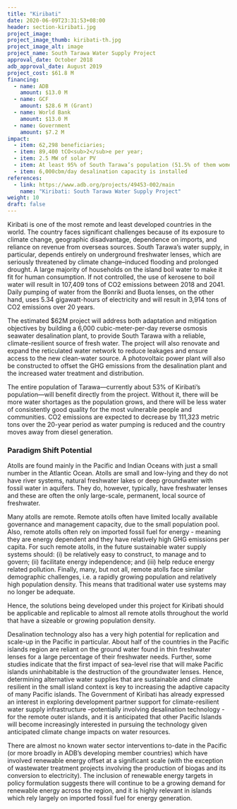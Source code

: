 ```yaml
---
title: "Kiribati"
date: 2020-06-09T23:31:53+08:00
header: section-kiribati.jpg
project_image:
project_image_thumb: kiribati-th.jpg
project_image_alt: image
project_name: South Tarawa Water Supply Project
approval_date: October 2018
adb_approval_date: August 2019
project_cost: $61.8 M
financing:
  - name: ADB
    amount: $13.0 M
  - name: GCF
    amount: $28.6 M (Grant)
  - name: World Bank
    amount: $13.0 M
  - name: Government
    amount: $7.2 M
impact:
  - item: 62,298 beneficiaries;
  - item: 89,400 tCO<sub>2</sub>e per year; 
  - item: 2.5 MW of solar PV
  - item: At least 95% of South Tarawa’s population (51.5% of them women) has access to safe, climate-resilient water supplies
  - item: 6,000cbm/day desalination capacity is installed
references:
  - link: https://www.adb.org/projects/49453-002/main
    name: "Kiribati: South Tarawa Water Supply Project"
weight: 10
draft: false
---
```


Kiribati is one of the most remote and least developed countries in the world. The country faces significant challenges because of its exposure to climate change, geographic disadvantage, dependence on imports, and reliance on revenue from overseas sources.
South Tarawa’s water supply, in particular, depends entirely on underground freshwater lenses, which are seriously threatened by climate change–induced flooding and prolonged drought. A large majority of households on the island boil water to make it fit for human consumption. If not controlled, the use of kerosene to boil water will result in 107,409 tons of CO2 emissions between 2018 and 2041. Daily pumping of water from the Bonriki and Buota lenses, on the other hand, uses 5.34 gigawatt-hours of electricity and will result in 3,914 tons of CO2 emissions over 20 years.

The estimated $62M project will address both adaptation and mitigation objectives by building a 6,000 cubic-meter-per-day reverse osmosis seawater desalination plant, to provide South Tarawa with a reliable, climate-resilient source of fresh water. The project will also renovate and expand the reticulated water network to reduce leakages and ensure access to the new clean-water source. A photovoltaic power plant will also be constructed to offset the GHG emissions from the desalination plant and the increased water treatment and distribution.

The entire population of Tarawa—currently about 53% of Kiribati’s population—will benefit directly from the project. Without it, there will be more water shortages as the population grows, and there will be less water of consistently good quality for the most vulnerable people and communities. CO2 emissions are expected to decrease by 111,323 metric tons over the 20-year period as water pumping is reduced and the country moves away from diesel generation.

### Paradigm Shift Potential

Atolls are found mainly in the Pacific and Indian Oceans with just a small number in the Atlantic Ocean. Atolls are small and low-lying and they do not have river systems, natural freshwater lakes or deep groundwater with fossil water in aquifers. They do, however, typically, have freshwater lenses and these are often the only large-scale, permanent, local source of freshwater. 

Many atolls are remote. Remote atolls often have limited locally available governance and management capacity, due to the small population pool. Also, remote atolls often rely on imported fossil fuel for energy - meaning they are energy dependent and they have relatively high GHG emissions per capita. For such remote atolls, in the future sustainable water supply systems should: (i) be relatively easy to construct, to manage and to govern; (ii) facilitate energy independence; and (iii) help reduce energy related pollution. Finally, many, but not all, remote atolls face similar demographic challenges, i.e. a rapidly growing population and relatively high population density. This means that traditional water use systems may no longer be adequate. 

Hence, the solutions being developed under this project for Kiribati should be applicable and replicable to almost all remote atolls throughout the world that have a sizeable or growing population density. 

Desalination technology also has a very high potential for replication and scale-up in the Pacific in particular. About half of the countries in the Pacific islands region are reliant on the ground water found in thin freshwater lenses for a large percentage of their freshwater needs. Further, some studies indicate that the first impact of sea-level rise that will make Pacific islands uninhabitable is the destruction of the groundwater lenses. Hence, determining alternative water supplies that are sustainable and climate resilient in the small island context  is key to increasing the adaptive capacity of many Pacific islands. The Government of Kiribati has already expressed an interest in exploring development partner support for climate-resilient water supply infrastructure –potentially involving desalination technology - for the remote outer islands, and it is anticipated that other Pacific Islands will become increasingly interested in pursuing the technology given anticipated climate change impacts on water resources.

There are almost no known water sector interventions to-date in the Pacific (or more broadly in ADB’s developing member countries) which have involved renewable energy offset at a significant scale (with the exception of wastewater treatment projects involving the production of biogas and its conversion to electricity). The inclusion of renewable energy targets in policy formulation suggests there will continue to be a growing demand for renewable energy across the region, and it is highly relevant in islands which rely largely on imported fossil fuel for energy generation.